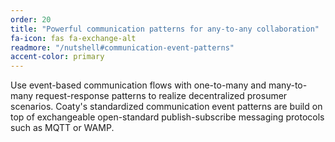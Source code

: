 ```yaml
---
order: 20
title: "Powerful communication patterns for any-to-any collaboration"
fa-icon: fas fa-exchange-alt
readmore: "/nutshell#communication-event-patterns"
accent-color: primary
---
```


Use event-based communication flows with one-to-many and many-to-many
request-response patterns to realize decentralized prosumer scenarios.
Coaty's standardized communication event patterns are build on top of
exchangeable open-standard publish-subscribe messaging protocols such
as MQTT or WAMP.
